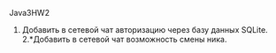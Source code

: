 Java3HW2

1. Добавить в сетевой чат авторизацию через базу данных SQLite.
2.*Добавить в сетевой чат возможность смены ника.